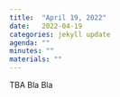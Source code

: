 ```yaml
---
title:  "April 19, 2022"
date:   2022-04-19
categories: jekyll update
agenda: ""
minutes: ""
materials: ""
---
```

TBA Bla Bla
